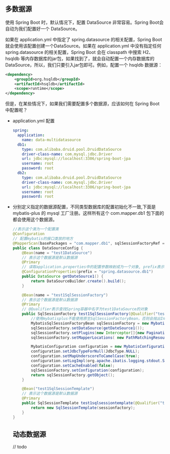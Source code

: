 ## 多数据源

使用 Spring Boot 时，默认情况下，配置 DataSource 非常容易。Spring Boot会自动为我们配置好一个 DataSource。

如果在 application.yml 中指定了 spring.datasource 的相关配置，Spring Boot 就会使用该配置创建一个DataSource。如果在 application.yml 中没有指定任何 spring.datasource 的相关配置，Spring Boot 会在 classpath 中搜索 H2、hsqldb 等内存数据库的jar包，如果找到了，就会自动配置一个内存数据库的 DataSource，所以，我们只要引入jar包即可。例如，配置一个 hsqldb 数据源：

```xml
<dependency>
    <groupId>org.hsqldb</groupId>
    <artifactId>hsqldb</artifactId>
    <scope>runtime</scope>
</dependency>
```

但是，在某些情况下，如果我们需要配置多个数据源，应该如何在 Spring Boot 中配置呢？

- application.yml 配置

  ```yml
  spring:
    application:
      name: data-multidatasource
    db1:
      type: com.alibaba.druid.pool.DruidDataSource
      driver-class-name: com.mysql.jdbc.Driver
      url: jdbc:mysql://localhost:3306/spring-boot-jpa
      username: root
      password: root
    db2:
      type: com.alibaba.druid.pool.DruidDataSource
      driver-class-name: com.mysql.jdbc.Driver
      url: jdbc:mysql://localhost:3306/spring-boot-jpa
      username: root
      password: root
  ```

- 分别定义指定的数据源配置，不同类型数据库的配置初始化不一致,下面是 mybatis-plus 的 mysql 工厂注册。这样所有这个 com.mapper.db1 包下面的都会使用这个数据源。

  ```java
  //表示这个类为一个配置类
  @Configuration
  // 配置mybatis的接口类放的地方
  @MapperScan(basePackages = "com.mapper.db1", sqlSessionFactoryRef = "test1SqlSessionFactory")
  public class DataSourceConfig {
      @Bean(name = "test1DataSource")
      // 表示这个数据源是默认数据源
      @Primary
      // 读取application.properties中的配置参数映射成为一个对象, prefix表示参数的前缀
      @ConfigurationProperties(prefix = "spring.datasource.db1")
      public DataSource getDateSource1() {
          return DataSourceBuilder.create().build();
      }
  
      @Bean(name = "test1SqlSessionFactory")
      // 表示这个数据源是默认数据源
      @Primary
      // @Qualifier表示查找Spring容器中名字为test1DataSource的对象
      public SqlSessionFactory test1SqlSessionFactory(@Qualifier("test1DataSource") DataSource datasource) throws Exception {
          //使用mybatisplus不能使用原生SqlSessionFactoryBean，否则会抛出Invalid bound statement (not found)
          MybatisSqlSessionFactoryBean sqlSessionFactory = new MybatisSqlSessionFactoryBean();
          sqlSessionFactory.setDataSource(getDateSource1());
          sqlSessionFactory.setPlugins(new Interceptor[]{new PaginationInterceptor()});
          sqlSessionFactory.setMapperLocations( new PathMatchingResourcePatternResolver().getResources("classpath*:mapping/test01/*.xml"));
  
          MybatisConfiguration configuration = new MybatisConfiguration();
          configuration.setJdbcTypeForNull(JdbcType.NULL);
          configuration.setMapUnderscoreToCamelCase(true);
          configuration.setLogImpl(org.apache.ibatis.logging.stdout.StdOutImpl.class);
          configuration.setCacheEnabled(false);
          sqlSessionFactory.setConfiguration(configuration);
          return sqlSessionFactory.getObject();
      }
  
      @Bean("test1SqlSessionTemplate")
      // 表示这个数据源是默认数据源
      @Primary
      public SqlSessionTemplate test1sqlsessiontemplate(@Qualifier("test1SqlSessionFactory") SqlSessionFactory sessionfactory) {
          return new SqlSessionTemplate(sessionfactory);
      }
  }
  ```
  
  
  
  ## 动态数据源
  
  // todo